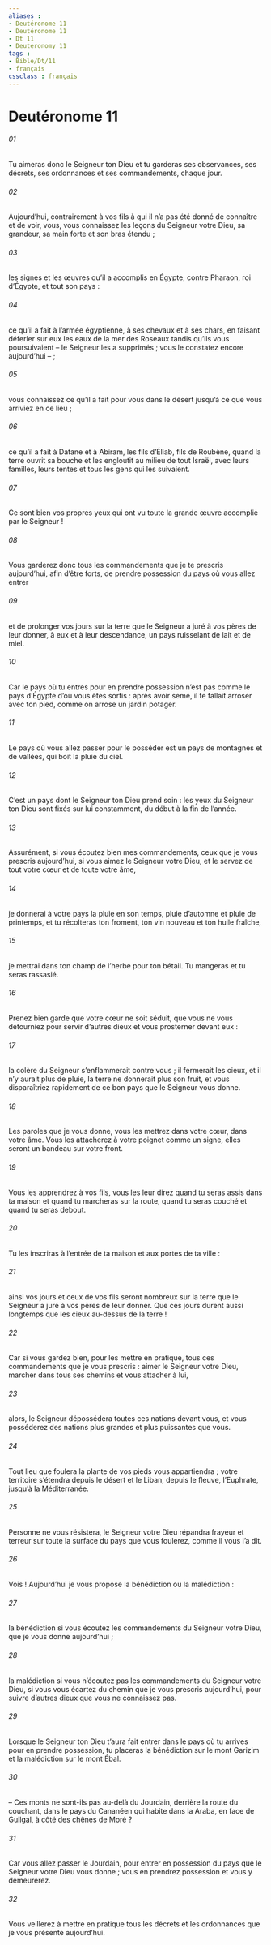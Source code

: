 ```yaml
---
aliases : 
- Deutéronome 11
- Deutéronome 11
- Dt 11
- Deuteronomy 11
tags : 
- Bible/Dt/11
- français
cssclass : français
---
```


# Deutéronome 11

###### 01
Tu aimeras donc le Seigneur ton Dieu et tu garderas ses observances, ses décrets, ses ordonnances et ses commandements, chaque jour.
###### 02
Aujourd’hui, contrairement à vos fils à qui il n’a pas été donné de connaître et de voir, vous, vous connaissez les leçons du Seigneur votre Dieu, sa grandeur, sa main forte et son bras étendu ;
###### 03
les signes et les œuvres qu’il a accomplis en Égypte, contre Pharaon, roi d’Égypte, et tout son pays :
###### 04
ce qu’il a fait à l’armée égyptienne, à ses chevaux et à ses chars, en faisant déferler sur eux les eaux de la mer des Roseaux tandis qu’ils vous poursuivaient – le Seigneur les a supprimés ; vous le constatez encore aujourd’hui – ;
###### 05
vous connaissez ce qu’il a fait pour vous dans le désert jusqu’à ce que vous arriviez en ce lieu ;
###### 06
ce qu’il a fait à Datane et à Abiram, les fils d’Éliab, fils de Roubène, quand la terre ouvrit sa bouche et les engloutit au milieu de tout Israël, avec leurs familles, leurs tentes et tous les gens qui les suivaient.
###### 07
Ce sont bien vos propres yeux qui ont vu toute la grande œuvre accomplie par le Seigneur !
###### 08
Vous garderez donc tous les commandements que je te prescris aujourd’hui, afin d’être forts, de prendre possession du pays où vous allez entrer
###### 09
et de prolonger vos jours sur la terre que le Seigneur a juré à vos pères de leur donner, à eux et à leur descendance, un pays ruisselant de lait et de miel.
###### 10
Car le pays où tu entres pour en prendre possession n’est pas comme le pays d’Égypte d’où vous êtes sortis : après avoir semé, il te fallait arroser avec ton pied, comme on arrose un jardin potager.
###### 11
Le pays où vous allez passer pour le posséder est un pays de montagnes et de vallées, qui boit la pluie du ciel.
###### 12
C’est un pays dont le Seigneur ton Dieu prend soin : les yeux du Seigneur ton Dieu sont fixés sur lui constamment, du début à la fin de l’année.
###### 13
Assurément, si vous écoutez bien mes commandements, ceux que je vous prescris aujourd’hui, si vous aimez le Seigneur votre Dieu, et le servez de tout votre cœur et de toute votre âme,
###### 14
je donnerai à votre pays la pluie en son temps, pluie d’automne et pluie de printemps, et tu récolteras ton froment, ton vin nouveau et ton huile fraîche,
###### 15
je mettrai dans ton champ de l’herbe pour ton bétail. Tu mangeras et tu seras rassasié.
###### 16
Prenez bien garde que votre cœur ne soit séduit, que vous ne vous détourniez pour servir d’autres dieux et vous prosterner devant eux :
###### 17
la colère du Seigneur s’enflammerait contre vous ; il fermerait les cieux, et il n’y aurait plus de pluie, la terre ne donnerait plus son fruit, et vous disparaîtriez rapidement de ce bon pays que le Seigneur vous donne.
###### 18
Les paroles que je vous donne, vous les mettrez dans votre cœur, dans votre âme. Vous les attacherez à votre poignet comme un signe, elles seront un bandeau sur votre front.
###### 19
Vous les apprendrez à vos fils, vous les leur direz quand tu seras assis dans ta maison et quand tu marcheras sur la route, quand tu seras couché et quand tu seras debout.
###### 20
Tu les inscriras à l’entrée de ta maison et aux portes de ta ville :
###### 21
ainsi vos jours et ceux de vos fils seront nombreux sur la terre que le Seigneur a juré à vos pères de leur donner. Que ces jours durent aussi longtemps que les cieux au-dessus de la terre !
###### 22
Car si vous gardez bien, pour les mettre en pratique, tous ces commandements que je vous prescris : aimer le Seigneur votre Dieu, marcher dans tous ses chemins et vous attacher à lui,
###### 23
alors, le Seigneur dépossédera toutes ces nations devant vous, et vous posséderez des nations plus grandes et plus puissantes que vous.
###### 24
Tout lieu que foulera la plante de vos pieds vous appartiendra ; votre territoire s’étendra depuis le désert et le Liban, depuis le fleuve, l’Euphrate, jusqu’à la Méditerranée.
###### 25
Personne ne vous résistera, le Seigneur votre Dieu répandra frayeur et terreur sur toute la surface du pays que vous foulerez, comme il vous l’a dit.
###### 26
Vois ! Aujourd’hui je vous propose la bénédiction ou la malédiction :
###### 27
la bénédiction si vous écoutez les commandements du Seigneur votre Dieu, que je vous donne aujourd’hui ;
###### 28
la malédiction si vous n’écoutez pas les commandements du Seigneur votre Dieu, si vous vous écartez du chemin que je vous prescris aujourd’hui, pour suivre d’autres dieux que vous ne connaissez pas.
###### 29
Lorsque le Seigneur ton Dieu t’aura fait entrer dans le pays où tu arrives pour en prendre possession, tu placeras la bénédiction sur le mont Garizim et la malédiction sur le mont Ébal.
###### 30
– Ces monts ne sont-ils pas au-delà du Jourdain, derrière la route du couchant, dans le pays du Cananéen qui habite dans la Araba, en face de Guilgal, à côté des chênes de Moré ?
###### 31
Car vous allez passer le Jourdain, pour entrer en possession du pays que le Seigneur votre Dieu vous donne ; vous en prendrez possession et vous y demeurerez.
###### 32
Vous veillerez à mettre en pratique tous les décrets et les ordonnances que je vous présente aujourd’hui.
